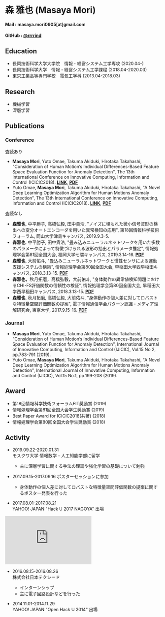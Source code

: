 # 森 雅也 (Masaya Mori)

#### Mail : masaya.mori0905[at]gmail.com
#### GitHub : [@rrrrind](https://github.com/rrrrind) 

## Education
- 長岡技術科学大学大学院　情報・経営システム工学専攻 (2020.04-)
- 長岡技術科学大学　情報・経営システム工学課程 (2018.04-2020.03)
- 東京工業高等専門学校　電気工学科 (2013.04-2018.03)

## Research
- 機械学習
- 深層学習

## Publications
### Conference
査読あり
- **Masaya Mori**, Yuto Omae, Takuma Akiduki, Hirotaka Takahashi, "Consideration of Human Motion’s Individual Differences-Based Feature Space Evaluation Function for Anomaly Detection", The 13th International Conference on Innovative Computing, Information and Control (ICICIC2018). **[LINK](http://www.icicconference.org/icicic2018/)**, **[PDF](https://doi.org/10.24507/ijicic.15.02.783)**
- Yuto Omae, **Masaya Mori**, Takuma Akiduki, Hirotaka Takahashi, "A Novel Deep Learning Optimization Algorithm for Human Motions Anomaly Detection", The 13th International Conference on Innovative Computing, Information and Control (ICICIC2018). **[LINK](http://www.icicconference.org/icicic2018/)**, **[PDF](https://doi.org/10.24507/ijicic.15.01.199)**

査読なし
- **森雅也**, 中平勝子, 高橋弘毅, 田中貴浩, "ノイズに埋もれた微小信号波形の検出への変分オートエンコーダを用いた異常検知の応用", 第18回情報科学技術フォーラム, 岡山大学津島キャンパス, 2019.9.3-5.
- **森雅也**, 中平勝子, 田中貴浩, "畳み込みニューラルネットワークを用いた多数のパラメータによって特徴づけられる波形の抽出とパラメータ推定", 情報処理学会第81回全国大会, 福岡大学七隈キャンパス, 2019.3.14-16. **[PDF](https://ipsj.ixsq.nii.ac.jp/ej/?action=repository_uri&item_id=196366&file_id=1&file_no=1)**
- **森雅也**, 大前佑斗, "畳込みニューラルネットワークと慣性センサによる運動支援システムの構築", 情報処理学会第80回全国大会, 早稲田大学西早稲田キャンパス, 2018.3.13-15. **[PDF](https://ipsj.ixsq.nii.ac.jp/ej/?action=repository_uri&item_id=187978&file_id=1&file_no=1)**
- **森雅也**，秋月拓磨，高橋弘毅，大前佑斗, "身体動作の異常値検知問題におけるCHI-FS評価関数の信頼性の検証", 情報処理学会第80回全国大会, 早稲田大学西早稲田キャンパス, 2018.3.13-15. **[PDF](https://ipsj.ixsq.nii.ac.jp/ej/?action=repository_uri&item_id=187974&file_id=1&file_no=1)**
- **森雅也**, 秋月拓磨, 高橋弘毅, 大前佑斗, "身体動作の個人差に対してロバストな特徴量空間評価関数の提案", 電子情報通信学会パターン認識・メディア理解研究会, 東京大学, 2017.9.15-16. **[PDF](https://ipsj.ixsq.nii.ac.jp/ej/index.php?active_action=repository_view_main_item_detail&page_id=13&block_id=8&item_id=183420&item_no=1)**

### Journal
- **Masaya Mori**, Yuto Omae, Takuma Akiduki, Hirotaka Takahashi, "Consideration of Human Motion’s Individual Differences-Based Feature Space Evaluation Function for Anomaly Detection", International Journal of Innovative Computing, Information and Control (IJICIC), Vol.15 No 2, pp.783-791 (2019).
- Yuto Omae, **Masaya Mori**, Takuma Akiduki, Hirotaka Takahashi, "A Novel Deep Learning Optimization Algorithm for Human Motions Anomaly Detection", International Journal of Innovative Computing, Information and Control (IJICIC), Vol.15 No.1, pp.199-208 (2019).

## Award
- 第18回情報科学技術フォーラムFIT奨励賞 (2019)
- 情報処理学会第81回全国大会学生奨励賞 (2019)
- Best Paper Award for ICICIC2018(共著) (2018)
- 情報処理学会第80回全国大会学生奨励賞 (2018)

## Activity
- 2019.09.22-2020.01.31  
モスクワ大学 情報数学・人工知能学部に留学
  - 主に深層学習に関する手法の理論や強化学習の基礎について勉強

- 2017.09.15-2017.09.16
ポスターセッションに参加
  - 身体動作の個人差に対してロバストな特徴量空間評価関数の提案に関するポスター発表を行った

- 2017.08.01-2017.08.21  
YAHOO! JAPAN "Hack U 2017 NAGOYA" 出場
<iframe width="280" height="157" src="https://www.youtube.com/embed/1cfKaH7gLkY?start=3913" frameborder="0" allow="accelerometer; autoplay; encrypted-media; gyroscope; picture-in-picture" allowfullscreen></iframe>

- 2016.08.15-2016.08.26  
株式会社日本テクシード
  - インターンシップ
  - 主に電子回路設計などを行った

- 2014.11.01-2014.11.29  
YAHOO! JAPAN "Open Hack U 2014" 出場
